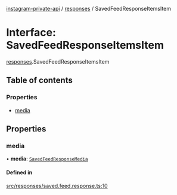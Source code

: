 [instagram-private-api](../../README.md) / [responses](../../modules/responses.md) / SavedFeedResponseItemsItem

# Interface: SavedFeedResponseItemsItem

[responses](../../modules/responses.md).SavedFeedResponseItemsItem

## Table of contents

### Properties

- [media](SavedFeedResponseItemsItem.md#media)

## Properties

### media

• **media**: [`SavedFeedResponseMedia`](SavedFeedResponseMedia.md)

#### Defined in

[src/responses/saved.feed.response.ts:10](https://github.com/Nerixyz/instagram-private-api/blob/4971f34/src/responses/saved.feed.response.ts#L10)
